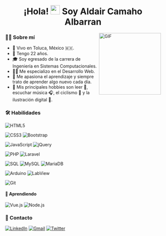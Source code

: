 <h1 align="center">
  ¡Hola! <img src="https://media.giphy.com/media/hvRJCLFzcasrR4ia7z/giphy.gif" width="30px" height="30px"> Soy Aldair Camaho Albarran
</h1>

<img align="right" alt="GIF" height="200px" src="https://media.giphy.com/media/juua9i2c2fA0AIp2iq/giphy.gif" />

### 👨‍💻 Sobre mí
* 📍 Vivo en Toluca, México 🇲🇽.
* 🧒 Tengo 22 años.
* 🎓 Soy egresado de la carrera de Ingeniería en Sistemas Computacionales.
* 👨‍💻 Me especializo en el Desarrollo Web.
*  🧠 Me apasiona el aprendizaje y siempre trato de aprender algo nuevo cada día.
* 🧩 Mis principales hobbies son leer 📖, escuchar música 🎧, el ciclismo 🚴 y la ilustración digital 🎨.

### 🛠️ Habilidades
![HTML5](https://img.shields.io/badge/HTML5-E34F26?style=for-the-badge&logo=HTML5&logoColor=FFFFFF)

![CSS3](https://img.shields.io/badge/CSS3-264DE4?style=for-the-badge&logo=CSS3&logoColor=FFFFFF) 
![Bootstrap](https://img.shields.io/badge/Bootstrap-563D7C?style=for-the-badge&logo=Bootstrap&logoColor=FFFFFF)

![JavaScript](https://img.shields.io/badge/JavaScript-F0DB4F?style=for-the-badge&logo=JavaScript&logoColor=000000)
![jQuery](https://img.shields.io/badge/jQuery-0769AD?style=for-the-badge&logo=jquery&logoColor=FFFFFF)

![PHP](https://img.shields.io/badge/PHP-474A8A?style=for-the-badge&logo=PHP&logoColor=FFFFFF)
![Laravel](https://img.shields.io/badge/Laravel-FF291A?style=for-the-badge&logo=Laravel&logoColor=FFFFFF)

![SQL](https://img.shields.io/badge/SQL-1A1A82?style=for-the-badge&logoColor=FFFFFF)
![MySQL](https://img.shields.io/badge/MySQL-00758F?style=for-the-badge&logo=MySQL&logoColor=FFFFFF)
![MariaDB](https://img.shields.io/badge/MARIADB-8C5F3C?style=for-the-badge&logo=mariadb&logoColor=FFFFFF)

![Arduino](https://img.shields.io/badge/ARDUINO-3186a0?style=for-the-badge&logo=arduino&logoColor=FFFFFF)
![LabView](https://img.shields.io/badge/LabView-FFDD00?style=for-the-badge&logo=labview&logoColor=000000)

![Git](https://img.shields.io/badge/Git-F1202F?style=for-the-badge&logo=Git&logoColor=FFFFFF)

#### 🌱 Aprendiendo
![Vue.js](https://img.shields.io/badge/Vue.js-41B883?style=for-the-badge&logo=Vue.js&logoColor=34495E)
![Node.js](https://img.shields.io/badge/Node.js-6CC24A?style=for-the-badge&logo=Node.js&logoColor=FFFFFF)


### 💬 Contacto 
[![LinkedIn](https://img.shields.io/badge/LinkedIn-0A66C2?style=for-the-badge&logo=linkedin&logoColor=FFFFFF)](https://www.linkedin.com/in/aldaalbarran/)
[![Gmail](https://img.shields.io/badge/Gmail-C71610?style=for-the-badge&logo=gmail&logoColor=FFFFFF)](mailto:aldaalbarran.dev@gmail.com)
[![Twitter](https://img.shields.io/badge/Twitter-00ACEE?style=for-the-badge&logo=Twitter&logoColor=FFFFFF)](https://twitter.com/aldaalbarran)

